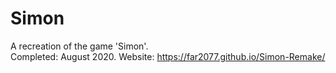 # Simon

A recreation of the game 'Simon'. \
Completed: August 2020.
Website: <https://far2077.github.io/Simon-Remake/>
